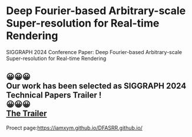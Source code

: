 # Deep Fourier-based Arbitrary-scale Super-resolution for Real-time Rendering
SIGGRAPH 2024 Conference Paper: Deep Fourier-based Arbitrary-scale Super-resolution for Real-time Rendering

<div class=" text-center gtco-heading" style="width: 100%;">
				<h2><b>😀😀😀<br/>Our work has been selected as SIGGRAPH 2024 Technical Papers Trailer ! <br/>😀😀😀 <br/><a href="https://www.youtube.com/watch?v=tjYVcOJONdI">The Trailer</a></b>
			</div>

Proect page:https://iamxym.github.io/DFASRR.github.io/
